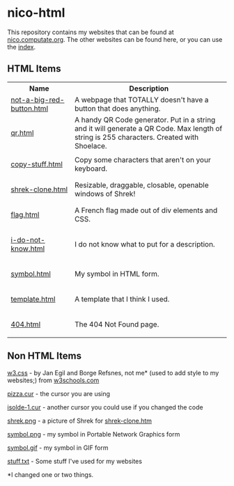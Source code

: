 # nico-html
This repository contains my websites that can be found at [nico.computate.org](https://nico.computate.org). The other websites can be found here, or you can use the [index](https://nico.computate.org).

## HTML Items

<table>
  <tbody>
    <tr>
      <th>
        Name
      </th>
      <th>
        Description
      </th>
    </tr>
    <tr>
      <td>
        <a href="not-a-big-red-button.html"><div>not-a-big-red-button.html</div></a>
      </td>
      <td>
        A webpage that TOTALLY doesn't have a button that does anything.
      </td>
    </tr>
    <tr>
      <td>
        <p><a href="qr.html">qr.html</a></p>
      </td>
      <td>
        A handy QR Code generator. Put in a string and it will generate a QR Code. Max length of string is 255 characters. Created with Shoelace.
      </td>
    </tr>
    <tr>
      <td>
        <p><a href="copy-stuff.html">copy-stuff.html</a></p>
      </td>
      <td>
        Copy some characters that aren't on your keyboard.
      </td>
    </tr>
    <tr>
      <td>
        <p><a href="shrek-clone.html">shrek-clone.html</a></p>
      </td>
      <td>
        Resizable, draggable, closable, openable windows of Shrek!
      </td>
    </tr>
    <tr>
      <td>
        <p><a href="flag.html">flag.html</a></p>
      </td>
      <td>
        A French flag made out of div elements and CSS.
      </td>
    </tr>
    <tr>
      <td>
        <p><a href="i-do-not-know.html">i-do-not-know.html</a></p>
      </td>
      <td>
        I do not know what to put for a description.
      </td>
    </tr>
    <tr>
      <td>
        <p><a href="symbol.html">symbol.html</a></p>
      </td>
      <td>
        My symbol in HTML form.
      </td>
    </tr>
    <tr>
      <td>
        <p><a href="template.html">template.html</a></p>
      </td>
      <td>
        A template that I think I used.
      </td>
    </tr>
    <tr>
      <td>
        <p><a href="404.html">404.html</a></p>
      </td>
      <td>
        The 404 Not Found page.
      </td>
    </tr>
  </tbody>
</table>

## Non HTML Items

<p><a href="w3.css" class="w3-hover-white">w3.css</a> - by Jan Egil and Borge Refsnes, not me* (used to add style to my websites;) from <a href="https://w3schools.com/w3css/4/w3.css">w3schools.com</a></p>
<p><a href="pizza.cur" class="w3-hover-white">pizza.cur</a> - the cursor you are using</p>
<p><a href="isolde-1.cur" class="w3-hover-white">isolde-1.cur</a> - another cursor you could use if you changed the code</p>
<p><a href="shrek.png" class="w3-hover-white">shrek.png</a> - a picture of Shrek for <a href="shrek-clone.htm" class="w3-hover-white">shrek-clone.htm</a></p>
<p><a href="symbol.png" class="w3-hover-white">symbol.png</a> - my symbol in Portable Network Graphics form</p>
<p><a href="symbol.gif" class="w3-hover-white">symbol.gif</a> - my symbol in GIF form</p>
<p><a href="stuff.txt" class="w3-hover-white">stuff.txt</a> - Some stuff I've used for my websites</p>

*I changed one or two things.